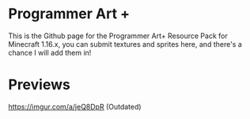 # Programmer Art +
This is the Github page for the Programmer Art+ Resource Pack for Minecraft 1.16.x, you can submit textures and sprites here, and there's a chance I will add them in!


# Previews
https://imgur.com/a/jeQ8DpR (Outdated)
